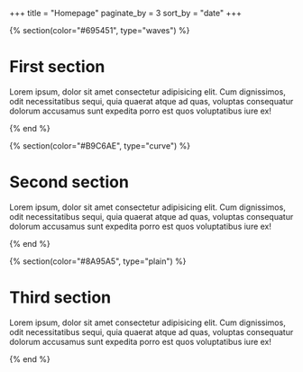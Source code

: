 +++
title = "Homepage"
paginate_by = 3
sort_by = "date"
+++

{% section(color="#695451", type="waves") %}

# First section

Lorem ipsum, dolor sit amet consectetur adipisicing elit. Cum dignissimos, odit necessitatibus sequi, quia quaerat atque ad quas, voluptas consequatur dolorum accusamus sunt expedita porro est quos voluptatibus iure ex!

{% end %}

{% section(color="#B9C6AE", type="curve") %}

# Second section

Lorem ipsum, dolor sit amet consectetur adipisicing elit. Cum dignissimos, odit necessitatibus sequi, quia quaerat atque ad quas, voluptas consequatur dolorum accusamus sunt expedita porro est quos voluptatibus iure ex!

{% end %}

{% section(color="#8A95A5", type="plain") %}

# Third section

Lorem ipsum, dolor sit amet consectetur adipisicing elit. Cum dignissimos, odit necessitatibus sequi, quia quaerat atque ad quas, voluptas consequatur dolorum accusamus sunt expedita porro est quos voluptatibus iure ex!

{% end %}